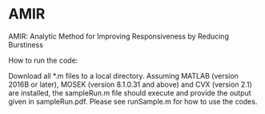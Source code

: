 # AMIR
AMIR: Analytic Method for Improving Responsiveness by Reducing Burstiness

How to run the code:

Download all *.m files to a local directory.  Assuming MATLAB (version 2016B or later), MOSEK (version 8.1.0.31 and above) and CVX (version 2.1) are installed, the sampleRun.m file should execute and provide the output given in sampleRun.pdf. Please see runSample.m for how to use the codes. 
